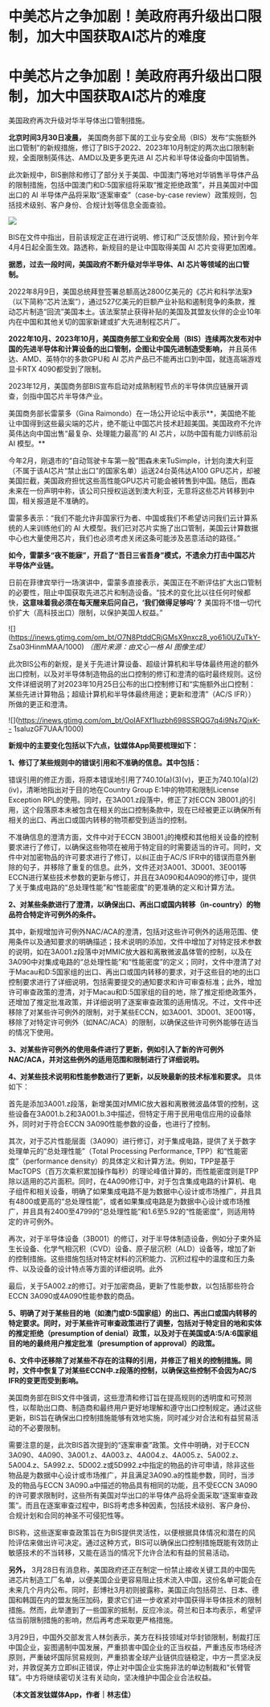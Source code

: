 # 中美芯片之争加剧！美政府再升级出口限制，加大中国获取AI芯片的难度

# 中美芯片之争加剧！美政府再升级出口限制，加大中国获取AI芯片的难度

美国政府再次升级对华半导体出口管制措施。

**北京时间3月30日凌晨，**
美国商务部下属的工业与安全局（BIS）发布“实施额外出口管制”的新规措施，修订了BIS于2022、2023年10月制定的两次出口限制新规，全面限制英伟达、AMD以及更多更先进
AI 芯片和半导体设备向中国销售。

此次新规中，BIS删除和修订了部分关于美国、中国澳门等地对华销售半导体产品的限制措施，包括中国澳门和D:5国家组将采取“推定拒绝政策”，并且美国对中国出口的
AI 半导体产品将采取“逐案审查”（case-by-case review）政策规则，包括技术级别、客户身份、合规计划等信息全面查验。

![](https://inews.gtimg.com/om_bt/Ok30OeGzF6737zg8MCWl5Ej4bEcdB8ts9AyARnNyqYxH8AA/1000)

BIS在文件中指出，目前该规定正在进行说明、修订和广泛反馈阶段，预计到今年4月4日起全面生效。路透称，新规目的是让中国取得美国 AI 芯片变得更加困难。

**据悉，过去一段时间，美国政府不断升级对华半导体、AI 芯片等领域的出口管制。**

2022年8月9日，美国总统拜登签署总额高达2800亿美元的《芯片和科学法案》（以下简称“芯片法案”），通过527亿美元的巨额产业补贴和遏制竞争的条款，推动芯片制造“回流”美国本土。该法案禁止获得补贴的美国及其盟友伙伴的企业10年内在中国和其他关切的国家新建或扩大先进制程芯片厂。

**2022年10月、2023年10月，美国商务部工业和安全局（BIS）连续两次发布对中国的先进半导体和计算设备的出口管制，企图让中国先进制造受影响，**
并且英伟达、AMD、英特尔的多款GPU和 AI 芯片产品已不能再出口到中国，就连高端游戏显卡RTX 4090都受到了限制。

2023年12月，美国商务部BIS宣布启动对成熟制程节点的半导体供应链展开调查，剑指中国芯片半导体产业。

美国商务部长雷蒙多（Gina
Raimondo）在一场公开论坛中表示**，美国绝不能让中国得到这些最尖端的芯片，绝不能让中国芯片技术赶超美国。美国政府不允许英伟达向中国出售“最复杂、处理能力最高”的
AI 芯片，以防中国有能力训练前沿 AI 模型。**

今年2月，刚退市的“自动驾驶卡车第一股”图森未来TuSimple，计划向澳大利亚（不属于该AI芯片“禁止出口”的国家名单）运送24台英伟达A100
GPU芯片，却被美国拦截，美国政府担忧这些高性能GPU芯片可能会被转售到中国。随后，图森未来在一份声明中称，该公司只授权运送到澳大利亚，无意将这些芯片转移到中国，相关报道是不准确的。

雷蒙多表示：“我们不能允许非国家行为者、中国或我们不希望访问我们云计算系统的人来训练他们的 AI
大模型。我们已对芯片实施了出口管制，美国云计算数据中心也大量使用芯片，我们也必须考虑关闭这条可能涉及恶意活动的路径。”

**如今，雷蒙多“夜不能寐”，开启了“吾日三省吾身”模式，不遗余力打击中国芯片半导体产业链。**

日前在菲律宾举行一场演讲中，雷蒙多直接表示，美国正在不断评估扩大出口管制的必要性，阻止中国获取先进芯片和制造设备。“技术的变化比以往任何时候都快，**这意味着我必须在每天醒来后问自己，‘我们做得足够吗’？**
美国将不惜一切代价扩大（高科技出口）限制，以保护美国人权益。”

![](https://inews.gtimg.com/om_bt/O7N8PtddCRjGMsX9nxcz8_yo61i0UZuTkY-
Zsa03HinmMAA/1000) _（图片来源：由文心一格 AI 图像生成）_

此次BIS公布的新规，是关于先进计算设备、超级计算机和半导体最终用途的额外出口控制，以及对半导体制造物品的出口控制的修订和澄清的临时最终规则。这份文件详细说明了对2023年10月25日公布的出口控制修订和“实施额外出口控制：某些先进计算物品；超级计算机和半导体最终用途；更新和澄清”（AC/S
IFR））所做的更正和澄清。

![](https://inews.gtimg.com/om_bt/OoIAFXf1Iuzbh698SSRQG7q4i9Ns7QjxK--
1saluzGF7UAA/1000)

**新规中的主要变化包括以下六点，钛媒体App简要梳理如下：**

**1、修订了某些规则中的错误引用和不准确的信息。其中包括：**

错误引用的修正方面，将原本错误地引用了740.10(a)(3)(v)，更正为740.10(a)(2)(iv)，清晰地指出对于目的地在Country
Group E:1中的物项和限制License Exception RPL的使用。同时，在3A001.z段落中，修正了对ECCN
3B001.j的引用，这个段落原本未被包含在相关的出口控制条款中，现在已经被更正以确保所有相关的出口、再出口或国内转移的物项都受到适当的控制。

不准确信息的澄清方面，文件中对于ECCN
3B001.j的掩模和其他相关设备的控制要求进行了修订，以确保这些物项在被用于特定目的时需要适当的许可。同时，文件中对加密物品的许可要求进行了修订，以纠正由于AC/S
IFR中的错误而意外删除的句子，并移除了重复的信息。此外，文件还对3A001、3D001、3E001等ECCN进行某些技术参数的更新与修订，并且在3A090和4A090的修订中，提供了关于集成电路的“总处理性能”和“性能密度”的更准确的定义和计算方法。

**2、对某些条款进行了澄清，以确保出口、再出口或国内转移（in-country）的物品符合特定许可例外的条件。**

其中，新规增加许可例外NAC/ACA的澄清，包括对这些许可例外的适用范围、使用条件以及通知要求的明确描述；技术说明的添加，文件中增加了对特定技术参数的说明，如在3A001.z段落中对MMIC放大器和离散微波晶体管的控制，以及在3A090中对集成电路的“总处理性能”和“性能密度”的定义；同时，文件中澄清了对于Macau和D:5国家组的出口、再出口或国内转移的要求，对于这些目的地的出口控制要求进行了详细说明，包括需要提交的通知要求和许可审查标准；此外，增加许可审查政策的澄清，对于Macau和D:5国家组的目的地，除了推定拒绝政策外，还增加了推定批准政策，并详细说明了逐案审查政策的适用情况。不过，文件中还移除了对某些许可例外的限制，对于某些ECCN，如3A001、3D001、3E001等，移除了对特定许可例外（如NAC/ACA）的限制，以确保这些许可例外能够在适当的情况下使用。

**3、对某些许可例外的使用条件进行了更新，例如引入了新的许可例外NAC/ACA，并对这些例外的适用范围和限制进行了详细说明。**

**4、对某些技术说明和性能参数进行了更新，以反映最新的技术标准和要求。** 具体如下：

首先是添加3A001.z段落，新增美国对MMIC放大器和离散微波晶体管的控制，这些设备在3A001.b.2和3A001.b.3中描述，但特定于用于民用电信应用的设备除外，同时对于符合ECCN
3A090性能参数的设备，也进行了控制。

其次，对于芯片性能层面（3A090）进行修订，对于集成电路，提供了关于数字处理单元的“总处理性能”（Total Processing
Performance, TPP）和“性能密度”（performance
density）的具体定义和计算方法。例如，TPP是基于MacTOPS（百万次乘积累加操作每秒）的理论峰值计算的，而性能密度则是TPP除以适用的芯片面积。同时，在4A090修订中，对于包含集成电路的计算机、电子组件和相关设备，明确了如果集成电路不是为数据中心设计或市场推广，并且具有4800或更高的“总处理性能”，或者如果集成电路是为数据中心设计或市场推广，并且具有2400至4799的“总处理性能”和1.6至5.92的“性能密度”，则适用特定的许可例外。

再次，对于半导体设备（3B001）的修订，对于半导体制造设备，例如分子束外延生长设备、化学气相沉积（CVD）设备、原子层沉积（ALD）设备等，增加了新的控制措施。这些措施包括对特定材料的沉积能力、沉积过程中的温度和压力条件、以及设备的设计特点等方面的详细说明。此外

最后，关于5A002.z的修订。对于加密商品，更新了性能参数，以包括那些符合ECCN 3A090或4A090性能参数的商品。

**5、明确了对于某些目的地（如澳门或D:5国家组）的出口、再出口或国内转移的特定要求。同时，对于某些许可审查政策进行了调整，包括对于特定目的地和实体的推定拒绝（presumption
of denial）政策，以及对于在美国或A:5/A:6国家组目的地的最终用户推定批准（presumption of approval）的政策。**

**6、文件中还移除了对某些不存在的注释的引用，并修正了相关的控制措施。同时，文件中恢复了对某些ECCN中.z段落的控制，以确保这些控制不会因为AC/S
IFR的变更而受到影响。**

美国商务部在BIS文件中强调，这些澄清和修订旨在提高规则的透明度和可预测性，以帮助出口商、制造商和最终用户更好地理解和遵守出口控制规定。通过这些更新，BIS旨在确保出口控制措施能够有效地实施，同时减少对合法和有益贸易活动的不必要限制。

需要注意的是，此次BIS首次提到的“逐案审查”政策。文件中明确，对于ECCN
3A090、4A090、3A001.z、4A003.z、4A004.z、4A005.z、5A002.z、5A004.z、5A992.z、5D002.z或5D992.z中指定的物品的许可申请，除非这些物品是为数据中心设计或市场推广，并且满足3A090.a的性能参数，同时，当涉及的物品与ECCN
3A090.a中描述的物品具有相同的功能，且不受ECCN
3A090的许可要求限制时，这些所有美国对华出口的半导体产品将全面采取“逐案审查政策”。而且在逐案审查过程中，BIS将考虑多种因素，包括技术级别、客户身份、合规计划和合同的神圣不可侵犯性等。

BIS称，这些逐案审查政策旨在为BIS提供灵活性，以便根据具体情况和潜在的风险评估来做出许可决定。通过这种方式，BIS可以确保出口控制措施既能有效防止敏感技术的不当转移，又能在适当的情况下允许合法和有益的贸易活动。

**另外，**
3月28日有消息称，美国政府还正在制定一份禁止接收关键工具的中国先进芯片制造工厂名单，以便美国企业更容易阻止技术流入中国，这份名单可能会在未来几个月内公布。同时，彭博社3月初则披露称，美国正向包括荷兰、日本、德国和韩国在内的盟友施压加码，要求它们进一步收紧对中国获得半导体技术的限制措施。然而，此举遭到了一些国家的抵制，反应冷淡。荷兰和日本均表示，希望评估当前限制措施的影响，然后再考虑采取更严格措施。

3月29日，中国外交部发言人林剑表示，美方在科技领域对华封锁限制，制裁打压中国企业，妄图遏制中国发展，严重损害中国企业的正当权益，严重违反市场经济原则，严重破坏国际贸易规则，严重损害全球产业链供应链稳定，中方一贯坚决反对，并敦促美方立即纠正错误，停止对中国企业实施非法的单边制裁和“长臂管辖”。中方将继续密切关注有关动向，坚决维护中国企业合法权益。

**（本文首发钛媒体App，作者｜林志佳）**

